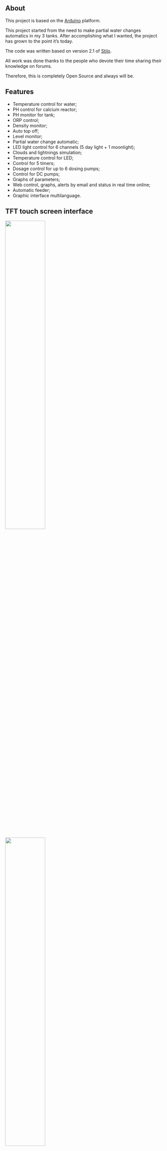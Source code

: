 
## About

This project is based on the [Arduino] platform.

This project started from the need to make partial water changes automatics in my 3 tanks.
After accomplishing what I wanted, the project has grown to the point it’s today.

The code was written based on version 2.1 of [Stilo].

All work was done thanks to the people who devote their time sharing their knowledge on forums.

Therefore, this is completely Open Source and always will be.

## Features

* Temperature control for water;
* PH control for calcium reactor;
* PH monitor for tank;
* ORP control;
* Density monitor;
* Auto top off;
* Level monitor;
* Partial water change automatic;
* LED light control for 6 channels (5 day light + 1 moonlight);
* Clouds and lightnings simulation; 
* Temperature control for LED;
* Control for 5 timers;
* Dosage control for up to 6 dosing pumps;
* Control for DC pumps;
* Graphs of parameters;
* Web control, graphs, alerts by email and status in real time online;
* Automatic feeder;
* Graphic interface multilanguage.

## TFT touch screen interface

<img width="50%" src="http://www.ferduino.com/forum/gallery/image.php?album_id=10&image_id=26">

<img width="50%" src="http://www.ferduino.com/forum/gallery/image.php?album_id=10&image_id=28">

<img width="50%" src="http://www.ferduino.com/forum/gallery/image.php?album_id=10&image_id=38">

<img width="50%" src="http://www.ferduino.com/forum/gallery/image.php?album_id=10&image_id=27">

<img width="50%" src="http://www.ferduino.com/forum/gallery/image.php?album_id=10&image_id=240">

<img width="50%" src="http://www.ferduino.com/forum/gallery/image.php?album_id=10&image_id=451">

<img width="50%" src="http://www.ferduino.com/forum/gallery/image.php?album_id=10&image_id=242">

<img width="50%" src="http://www.ferduino.com/forum/gallery/image.php?album_id=10&image_id=241">

## Web interface

<img width="50%" src="http://www.ferduino.com/forum/gallery/image.php?album_id=11&image_id=511">

<img width="50%" src="http://www.ferduino.com/forum/gallery/image.php?album_id=11&image_id=512">

<img width="50%" src="http://www.ferduino.com/forum/gallery/image.php?album_id=11&image_id=513">

<img width="50%" src="http://www.ferduino.com/forum/gallery/image.php?album_id=11&image_id=514">

<img width="50%" src="http://www.ferduino.com/forum/gallery/image.php?album_id=11&image_id=515">

<img width="50%" src="http://www.ferduino.com/forum/gallery/image.php?album_id=11&image_id=516">

## Part list

[1 x Arduino mega 2560]

<img width="50%" src="http://arduino.cc/en/uploads/Main/ArduinoMega2560_R3_Fronte.jpg">

[1 x TFT touch screen with resolution 400 x 240]

<img width="50%" src="http://imall.iteadstudio.com/media/catalog/product/cache/1/image/9df78eab33525d08d6e5fb8d27136e95/i/m/im120419006_3.jpg">

[1 X TFT shield]

<img width="50%" src="https://www.ferduino.com/forum/gallery/image.php?album_id=11&image_id=616">

[1 x RTC DS3231 module without external EEPROM]

<img width="50%" src="https://www.ferduino.com/forum/gallery/image.php?album_id=11&image_id=617">

[3 x Temperature sensor DS18B20]

<img width="50%" src="http://www.ferduino.com/forum/gallery/image.php?album_id=11&image_id=524">

[1 x Relay board]

<img width="50%" src="http://ferduino.com/wp-content/uploads/2015/09/SSR-module-board-16-channels.jpg">

[Prototype shield] or [screw shield]

<img width="50%" src="http://www.ferduino.com/forum/gallery/image.php?album_id=11&image_id=112">

<img width="50%" src="http://shop.aqualed-light.com/images/due_mega_screw_top800x600.jpg">

<img width="50%" src="http://www.ferduino.com/forum/gallery/image.php?album_id=11&image_id=474">

1 x [Ethernet shield W5100],  [module] or [ESP8266]

<img width="50%" src="http://arduino.cc/en/uploads/Main/ArduinoEthernetShieldV3.jpg">

<img width="50%" src="http://www.robotshop.com/media/files/images/w5100-ethernet-network-module-1-large.jpg">

<img width="50%" src="http://www.ferduino.com/forum/gallery/image.php?album_id=11&image_id=489">

[6 x Float switch]

<img width="50%" src="http://ferduino.com/forum/gallery/image.php?album_id=11&image_id=53">

[6 x Dosing pump]

<img width="50%" src="https://farm9.staticflickr.com/8285/7711962498_8b684c255f_c.jpg">

[Circuits pH, ORP and EC]

<img src="http://ferduino.com/forum/gallery/image.php?album_id=11&image_id=54">

[1 x Multi circuit UART carrier board]

<img src="http://www.ferduino.com/forum/gallery/image.php?album_id=11&image_id=234">

[1 x PCF8575]

<img width="50%" src="https://farm9.staticflickr.com/8219/8314703390_8313292651_c.jpg">

## Circuits

Please visit [this topic] to see circuits details.

## Assembly details

[TFT shield]

[Ethernet shield and module]

[Add WiFi with less than $5]

## Code installation

Please visit [this tutorial] to see how to install this code.

## Support

Please visit our [Forum] to get support.

## TODO

Energy monitor.

[Stilo]: https://code.google.com/archive/p/stilo/downloads
[Web control]: http://ferduino.com/webcontrol
[Arduino]: http://arduino.cc
[Forum]: http://ferduino.com/forum
[this topic]: http://ferduino.com/forum/viewtopic.php?f=24&t=40
[this tutorial]: http://ferduino.com/forum/viewtopic.php?f=8&t=34
[1 x Arduino mega 2560]: http://www.ebay.com/sch/i.html?_odkw=arduino+mega+2560r3&LH_BIN=1&_osacat=0&_from=R40&_trksid=p2045573.m570.l1313.TR5.TRC2.A0.H0.Xarduino+mega+2560+r3&_nkw=arduino+mega+2560+r3&_sacat=0
[1 x TFT touch screen with resolution 400 x 240]: https://goo.gl/Wtl9TL
[1 X TFT shield]: https://www.elecfreaks.com/estore/lcd-tft01-arduino-mega-shield-v2-0-shd10.html
[1 X RTC DS3231 Module without external EEPROM]: https://goo.gl/weNRNj
[3 x Temperature sensor DS18B20]: http://www.ebay.com/sch/i.html?_trksid=p2055845.m570.l1313.TR11.TRC1.A0.H0.Xds18b20&_nkw=ds18b20&_sacat=0&_from=R40
[1 x Relay board]: http://ferduino.com/product/solid-state-relay-board-16-channels/
[Prototype shield]: http://www.ebay.com/sch/i.html?_odkw=relay+board+arduino&LH_BIN=1&_sop=15&_osacat=0&_from=R40&_trksid=p2045573.m570.l1313.TR2.TRC1.A0.H0.Xprototype+shield+arduino+mega&_nkw=prototype+shield+arduino+mega&_sacat=0
[screw shield]: http://shop.aqualed-light.com/product_info.php?cPath=1_17&products_id=30
[Ethernet shield W5100]: http://www.ebay.com/sch/i.html?_odkw=ethernet+shield+arduino&LH_BIN=1&_sop=15&_osacat=0&_from=R40&_trksid=p2045573.m570.l1313.TR2.TRC1.A0.H0.Xethernet+shield+arduino+mega+2560&_nkw=ethernet+shield+arduino+mega+2560&_sacat=0
[module]: http://www.ebay.com/sch/i.html?_odkw=ethernet+shield+module&LH_BIN=1&_sop=15&_osacat=0&_from=R40&_trksid=p2045573.m570.l1313.TR3.TRC2.A0.H0.Xethernet+module&_nkw=ethernet+module&_sacat=0
[ESP8266]: https://goo.gl/wCq4uc
[6 x Float switch]: http://www.ebay.com/sch/i.html?_trksid=p2055845.m570.l1311.R4.TR11.TRC1.A0.H0.Xfloat+sw&_nkw=float+switch+aquarium&_sacat=0&_from=R40
[6 x Dosing pump]: http://www.ebay.com/sch/i.html?_odkw=dosing+pump&LH_BIN=1&_osacat=20754&_from=R40&_trksid=p2045573.m570.l1313.TR1.TRC0.A0.H0.Xdosing+pump+12v&_nkw=dosing+pump+12v&_sacat=20754
[Circuits pH, ORP and EC]: https://www.atlas-scientific.com/circuits.html?
[1 x Multi circuit UART carrier board]: http://atlas-scientific.com/product_pages/components/multi_carrier.html?
[1 x PCF8575]: http://www.ebay.com/sch/i.html?_from=R40&_trksid=p2050601.m570.l1313.TR1.TRC0.A0.H0.Xpcf8575.TRS0&_nkw=pcf8575&_sacat=0
[TFT shield]: https://www.ferduino.com/forum/viewtopic.php?f=24&t=488
[Ethernet shield and module]: http://www.ferduino.com/forum/viewtopic.php?f=24&t=36
[Add WiFi with less than $5]: http://www.ferduino.com/forum/viewtopic.php?f=24&t=382
